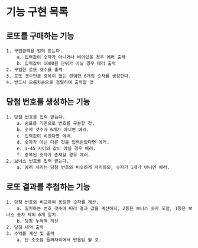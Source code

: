 # 기능 구현 목록

## 로또를 구매하는 기능

    1. 구입금액을 입력 받는다.
        a. 입력값이 숫자가 아니거나 비어있을 경우 에러 출력
        b. 입력값이 1000원 단위가 아닐 경우 에러 출력
    2. 구입한 로또 갯수를 출력
    3. 로또 갯수만큼 중복이 없는 랜덤한 6개의 숫자를 생성한다.
    4. 반드시 오름차순으로 정렬하여 출력할 것

## 당첨 번호를 생성하는 기능

    1. 당첨 번호를 입력 받는다.
        a. 쉼표를 기준으로 번호를 구분할 것.
        b. 숫자 갯수가 6개가 아니면 에러.
        c. 입력값이 비었다면 에러.
        d. 숫자가 아닌 다른 것을 입력받았다면 에러.
        e. 1~45 사이의 값이 아닐 경우 에러.
        f. 중복된 숫자가 존재할 경우 에러.
    2. 보너스 번호를 입력 받는다.
        a. 에러 처리는 당첨 번호와 비슷하게 처리하되, 숫자가 1개가 아니면 에러.

## 로또 결과를 추첨하는 기능

    1. 당첨 번호와 비교하여 동일한 숫자를 계산.
        a. 일치하는 번호 갯수에 따라 결과 값을 계산하되, 2등은 보너스 숫자 포함, 1등은 보너스 숫자 제외 6개 일치.
        b. 당첨 누적액 계산
    2. 당첨 내역 출력
    3. 수익률 계산 및 출력
        a. 단 소숫점 둘째자리에서 반올림 할 것.
